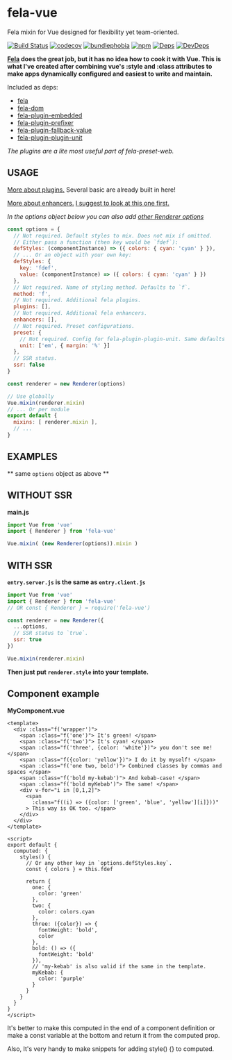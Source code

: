 # fela-vue
Fela mixin for Vue designed for flexibility yet team-oriented.

[![Build Status](https://circleci.com/gh/houd1ni/fela-vue/tree/master.svg?style=shield)](https://circleci.com/gh/houd1ni/fela-vue/tree/master) [![codecov](https://codecov.io/gh/houd1ni/fela-vue/branch/master/graph/badge.svg)](https://codecov.io/gh/houd1ni/fela-vue) [![bundlephobia](https://badgen.net/bundlephobia/minzip/fela-vue)](https://bundlephobia.com/result?p=fela-vue)  [![npm](https://badgen.net/npm/v/fela-vue)](https://www.npmjs.com/package/fela-vue) [![Deps](https://david-dm.org/houd1ni/fela-vue.svg)](https://david-dm.org/houd1ni/fela-vue) [![DevDeps](https://david-dm.org/houd1ni/fela-vue/dev-status.svg)](https://david-dm.org/houd1ni/fela-vue)

**[Fela](https://github.com/rofrischmann/fela) does the great job, but it has no idea how to cook it with Vue.
This is what I've created after combining vue's :style and :class attributes to make apps dynamically configured and easiest to write and maintain.**

Included as deps:
- [fela](https://github.com/rofrischmann/fela)
- [fela-dom](https://github.com/rofrischmann/fela/tree/master/packages/fela-dom)
- [fela-plugin-embedded](https://github.com/rofrischmann/fela/tree/master/packages/fela-plugin-embedded)
- [fela-plugin-prefixer](https://github.com/rofrischmann/fela/tree/master/packages/fela-plugin-prefixer)
- [fela-plugin-fallback-value](https://github.com/rofrischmann/fela/tree/master/packages/fela-plugin-fallback-value)
- [fela-plugin-plugin-unit](https://github.com/rofrischmann/fela/tree/master/packages/fela-plugin-plugin-unit)

*The plugins are a lite most useful part of fela-preset-web.*


## USAGE

[More about plugins.](https://fela.js.org/docs/advanced/Plugins.html) Several basic are already built in here!

[More about enhancers.](https://fela.js.org/docs/advanced/Enhancers.html)
[I suggest to look at this one first.](https://github.com/rofrischmann/fela/tree/master/packages/fela-monolithic)

*In the options object below you can also add [other Renderer options](https://fela.js.org/docs/advanced/RendererConfiguration.html)*

```javascript
const options = {
  // Not required. Default styles to mix. Does not mix if omitted.
  // Either pass a function (then key would be `fdef`):
  defStyles: (componentInstance) => ({ colors: { cyan: 'cyan' } }),
  // ... Or an object with your own key:
  defStyles: {
    key: 'fdef',
    value: (componentInstance) => ({ colors: { cyan: 'cyan' } })
  },
  // Not required. Name of styling method. Defaults to `f`.
  method: 'f',
  // Not required. Additional fela plugins.
  plugins: [],
  // Not required. Additional fela enhancers.
  enhancers: [],
  // Not required. Preset configurations.
  preset: {
    // Not required. Config for fela-plugin-plugin-unit. Same defaults ('px', {}).
    unit: ['em', { margin: '%' }]
  },
  // SSR status.
  ssr: false
}

const renderer = new Renderer(options)

// Use globally
Vue.mixin(renderer.mixin)
// ... Or per module
export default {
  mixins: [ renderer.mixin ],
  // ...
}
```

## EXAMPLES
** same `options` object as above **

## WITHOUT SSR
**main.js**
```javascript
import Vue from 'vue'
import { Renderer } from 'fela-vue'

Vue.mixin( (new Renderer(options)).mixin )
```

## WITH SSR
**`entry.server.js` is the same as `entry.client.js`**
```javascript
import Vue from 'vue'
import { Renderer } from 'fela-vue'
// OR const { Renderer } = require('fela-vue')

const renderer = new Renderer({
  ...options,
  // SSR status to `true`.
  ssr: true
})

Vue.mixin(renderer.mixin)
```
**Then just put `renderer.style` into your template.**


## Component example
**MyComponent.vue**
```vue
<template>
  <div :class="f('wrapper')">
    <span :class="f('one')"> It's green! </span>
    <span :class="f('two')"> It's cyan! </span>
    <span :class="f('three', {color: 'white'})"> you don't see me! </span>
    <span :class="f({color: 'yellow'})"> I do it by myself! </span>
    <span :class="f('one two, bold')"> Combined classes by commas and spaces </span>
    <span :class="f('bold my-kebab')"> And kebab-case! </span>
    <span :class="f('bold myKebab')"> The same! </span>
    <div v-for="i in [0,1,2]">
      <span
        :class="f((i) => ({color: ['green', 'blue', 'yellow'][i]}))"
      > This way is OK too. </span>
    </div>
  </div>
</template>

<script>
export default {
  computed: {
    styles() {
      // Or any other key in `options.defStyles.key`.
      const { colors } = this.fdef

      return {
        one: {
          color: 'green'
        },
        two: {
          color: colors.cyan
        },
        three: ({color}) => {
          fontWeight: 'bold',
          color
        },
        bold: () => ({
          fontWeight: 'bold'
        }),
        // 'my-kebab' is also valid if the same in the template.
        myKebab: {
          color: 'purple'
        }
      }
    }
  }
}
</script>
```

It's better to make this computed in the end of a component definition or make a const variable at the bottom and return it from the computed prop.

Also, It's very handy to make snippets for adding style() {} to computed.
